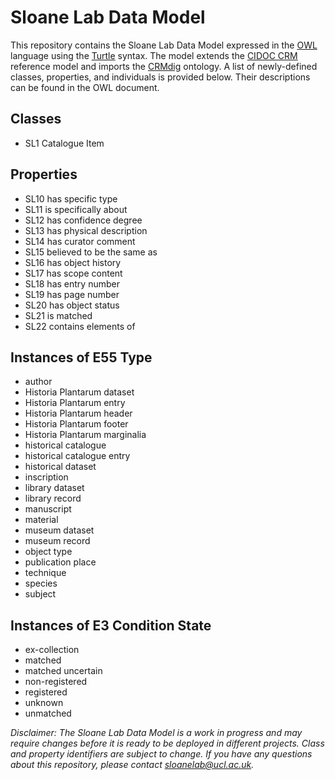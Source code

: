 # Sloane Lab Data Model

This repository contains the Sloane Lab Data Model expressed in the [OWL](https://www.w3.org/TR/2012/REC-owl2-overview-20121211/) language using the [Turtle](https://www.w3.org/TR/turtle/) syntax. The model extends the [CIDOC CRM](https://cidoc-crm.org) reference model and imports the [CRMdig](https://cidoc-crm.org/crmdig/) ontology. A list of newly-defined classes, properties, and individuals is provided below. Their descriptions can be found in the OWL document.

## Classes
* SL1 Catalogue Item

## Properties
* SL10 has specific type
* SL11 is specifically about
* SL12 has confidence degree
* SL13 has physical description
* SL14 has curator comment
* SL15 believed to be the same as
* SL16 has object history
* SL17 has scope content
* SL18 has entry number
* SL19 has page number
* SL20 has object status
* SL21 is matched
* SL22 contains elements of

## Instances of E55 Type
* author
* Historia Plantarum dataset
* Historia Plantarum entry
* Historia Plantarum header
* Historia Plantarum footer
* Historia Plantarum marginalia
* historical catalogue
* historical catalogue entry
* historical dataset
* inscription
* library dataset
* library record
* manuscript
* material
* museum dataset
* museum record
* object type
* publication place
* technique
* species
* subject

## Instances of E3 Condition State
* ex-collection
* matched
* matched uncertain
* non-registered
* registered
* unknown
* unmatched

_Disclaimer: The Sloane Lab Data Model is a work in progress and may require changes before it is ready to be deployed in different projects. Class and property identifiers are subject to change. If you have any questions about this repository, please contact [sloanelab@ucl.ac.uk](mailto:sloanelab@ucl.ac.uk)._
